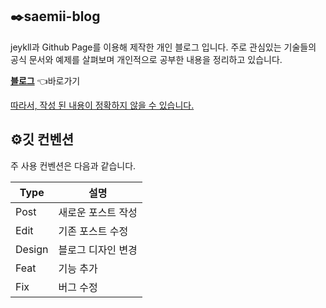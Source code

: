 ## ✒️saemii-blog

jeykll과 Github Page를 이용해 제작한 개인 블로그 입니다. 주로 관심있는 기술들의 공식 문서와 예제를 살펴보며 개인적으로 공부한 내용을 정리하고 있습니다.

**[블로그](https://saemii-24.github.io/)** 👈바로가기

<u>따라서, 작성 된 내용이 정확하지 않을 수 있습니다.</u>

## ⚙️깃 컨벤션

주 사용 컨벤션은 다음과 같습니다.

| Type   | 설명               |
| ------ | ------------------ |
| Post   | 새로운 포스트 작성 |
| Edit   | 기존 포스트 수정   |
| Design | 블로그 디자인 변경 |
| Feat   | 기능 추가          |
| Fix    | 버그 수정          |
